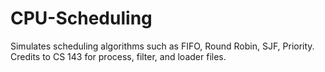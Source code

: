 # CPU-Scheduling
Simulates scheduling algorithms such as FIFO, Round Robin, SJF, Priority. Credits to CS 143 for process, filter, and loader files. 
